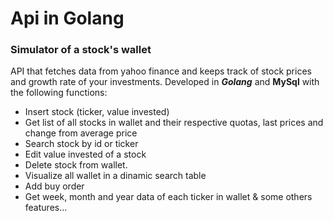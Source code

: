 # Api in Golang

### Simulator of a stock's wallet

 
API that fetches data from yahoo finance and keeps track of stock prices and growth rate of your investments. Developed in ***Golang*** and **MySql** with the following functions:

 * Insert stock (ticker, value invested)
 * Get list of all stocks in wallet and their respective quotas, last prices and change from average price
 * Search stock by id or ticker
 * Edit value invested of a stock
 * Delete stock from wallet.
 * Visualize all wallet in a dinamic search table
 * Add buy order
 * Get week, month and year data of each ticker in wallet & some others features...
